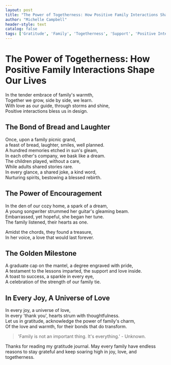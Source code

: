 ```yaml
---
layout: post
title: "The Power of Togetherness: How Positive Family Interactions Shape Our Lives"
author: "Michelle Campbell"
header-style: text
catalog: false
tags: ['Gratitude', 'Family', 'Togetherness', 'Support', 'Positive Interactions', 'Love']
---
```


# The Power of Togetherness: How Positive Family Interactions Shape Our Lives  

In the tender embrace of family's warmth,   
Together we grow, side by side, we learn.  
With love as our guide, through storms and shine,  
Positive interactions bless us in design.  

## The Bond of Bread and Laughter  

Once, upon a family picnic grand,  
a feast of bread, laughter, smiles, well planned.  
A hundred memories etched in sun's gleam,  
In each other's company, we bask like a dream.  
The children played, without a care,  
While adults shared stories rare.  
In every glance, a shared joke, a kind word,  
Nurturing spirits, bestowing a blessed rebirth.  

## The Power of Encouragement  

In the den of our cozy home, a spark of a dream,  
A young songwriter strummed her guitar's gleaming beam.  
Embarrassed, yet hopeful, she began her tune.  
The family listened, their hearts as one.  

Amidst the chords, they found a treasure,  
In her voice, a love that would last forever.  

## The Golden Milestone  

A graduate cap on the mantel, a degree engraved with pride,  
A testament to the lessons imparted, the support and love inside.  
A toast to success, a sparkle in every eye,  
A celebration of the strength of our family tie.  

## In Every Joy, A Universe of Love  

In every joy, a universe of love,  
In every 'thank you', hearts strum with thoughtfulness.  
Let us in gratitude, acknowledge the power of family's charm,  
Of the love and warmth, for their bonds that do transform.  

> 'Family is not an important thing. It's everything.' - Unknown.  

Thanks for reading my gratitude journal. May every family have endless reasons to stay grateful and keep soaring high in joy, love, and togetherness.  

